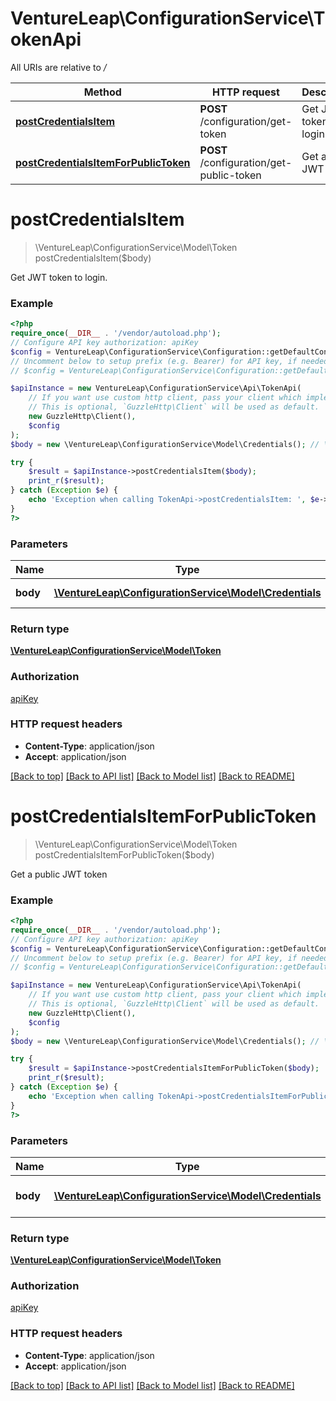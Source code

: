 # VentureLeap\ConfigurationService\TokenApi

All URIs are relative to */*

Method | HTTP request | Description
------------- | ------------- | -------------
[**postCredentialsItem**](TokenApi.md#postcredentialsitem) | **POST** /configuration/get-token | Get JWT token to login.
[**postCredentialsItemForPublicToken**](TokenApi.md#postcredentialsitemforpublictoken) | **POST** /configuration/get-public-token | Get a public JWT token

# **postCredentialsItem**
> \VentureLeap\ConfigurationService\Model\Token postCredentialsItem($body)

Get JWT token to login.

### Example
```php
<?php
require_once(__DIR__ . '/vendor/autoload.php');
// Configure API key authorization: apiKey
$config = VentureLeap\ConfigurationService\Configuration::getDefaultConfiguration()->setApiKey('Authorization', 'YOUR_API_KEY');
// Uncomment below to setup prefix (e.g. Bearer) for API key, if needed
// $config = VentureLeap\ConfigurationService\Configuration::getDefaultConfiguration()->setApiKeyPrefix('Authorization', 'Bearer');

$apiInstance = new VentureLeap\ConfigurationService\Api\TokenApi(
    // If you want use custom http client, pass your client which implements `GuzzleHttp\ClientInterface`.
    // This is optional, `GuzzleHttp\Client` will be used as default.
    new GuzzleHttp\Client(),
    $config
);
$body = new \VentureLeap\ConfigurationService\Model\Credentials(); // \VentureLeap\ConfigurationService\Model\Credentials | Create new JWT Token

try {
    $result = $apiInstance->postCredentialsItem($body);
    print_r($result);
} catch (Exception $e) {
    echo 'Exception when calling TokenApi->postCredentialsItem: ', $e->getMessage(), PHP_EOL;
}
?>
```

### Parameters

Name | Type | Description  | Notes
------------- | ------------- | ------------- | -------------
 **body** | [**\VentureLeap\ConfigurationService\Model\Credentials**](../Model/Credentials.md)| Create new JWT Token | [optional]

### Return type

[**\VentureLeap\ConfigurationService\Model\Token**](../Model/Token.md)

### Authorization

[apiKey](../../README.md#apiKey)

### HTTP request headers

 - **Content-Type**: application/json
 - **Accept**: application/json

[[Back to top]](#) [[Back to API list]](../../README.md#documentation-for-api-endpoints) [[Back to Model list]](../../README.md#documentation-for-models) [[Back to README]](../../README.md)

# **postCredentialsItemForPublicToken**
> \VentureLeap\ConfigurationService\Model\Token postCredentialsItemForPublicToken($body)

Get a public JWT token

### Example
```php
<?php
require_once(__DIR__ . '/vendor/autoload.php');
// Configure API key authorization: apiKey
$config = VentureLeap\ConfigurationService\Configuration::getDefaultConfiguration()->setApiKey('Authorization', 'YOUR_API_KEY');
// Uncomment below to setup prefix (e.g. Bearer) for API key, if needed
// $config = VentureLeap\ConfigurationService\Configuration::getDefaultConfiguration()->setApiKeyPrefix('Authorization', 'Bearer');

$apiInstance = new VentureLeap\ConfigurationService\Api\TokenApi(
    // If you want use custom http client, pass your client which implements `GuzzleHttp\ClientInterface`.
    // This is optional, `GuzzleHttp\Client` will be used as default.
    new GuzzleHttp\Client(),
    $config
);
$body = new \VentureLeap\ConfigurationService\Model\Credentials(); // \VentureLeap\ConfigurationService\Model\Credentials | Create new public JWT Token

try {
    $result = $apiInstance->postCredentialsItemForPublicToken($body);
    print_r($result);
} catch (Exception $e) {
    echo 'Exception when calling TokenApi->postCredentialsItemForPublicToken: ', $e->getMessage(), PHP_EOL;
}
?>
```

### Parameters

Name | Type | Description  | Notes
------------- | ------------- | ------------- | -------------
 **body** | [**\VentureLeap\ConfigurationService\Model\Credentials**](../Model/Credentials.md)| Create new public JWT Token | [optional]

### Return type

[**\VentureLeap\ConfigurationService\Model\Token**](../Model/Token.md)

### Authorization

[apiKey](../../README.md#apiKey)

### HTTP request headers

 - **Content-Type**: application/json
 - **Accept**: application/json

[[Back to top]](#) [[Back to API list]](../../README.md#documentation-for-api-endpoints) [[Back to Model list]](../../README.md#documentation-for-models) [[Back to README]](../../README.md)

